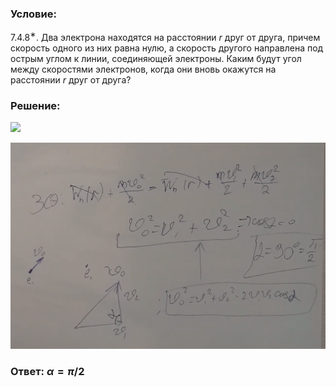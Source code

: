 ###  Условие: 

$7.4.8^{∗}.$ Два электрона находятся на расстоянии $r$ друг от друга, причем скорость одного из них равна нулю, а скорость другого направлена под острым углом к линии, соединяющей электроны. Каким будут угол между скоростями электронов, когда они вновь окажутся на расстоянии $r$ друг от друга? 

###  Решение: 

![](https://www.youtube.com/embed/sHbW5RE9Lqo) 

![|1297x849, 67%](../../img/7.4.8/01.png) 

###  Ответ: $\alpha = \pi /2$ 

### 
